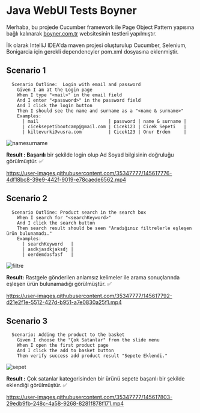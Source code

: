 # Java WebUI Tests Boyner

Merhaba, bu projede Cucumber framework ile Page Object Pattern yapısına bağlı kalınarak [boyner.com.tr](https://boyner.com.tr) websitesinin testleri yapılmıştır.
 
İlk olarak IntelliJ IDEA'da maven projesi oluşturulup Cucumber, Selenium, Bonigarcia için gerekli dependencyler pom.xml dosyasına eklenmiştir.
 
## Scenario 1
 
 

```cucumber
  Scenario Outline:  Login with email and password
    Given I am at the Login page
    When I type "<mail>" in the email field
    And I enter "<password>" in the password field
    And I click the login button
    Then I should see the name and surname as a "<name & surname>"
    Examples:
      | mail                          | password | name & surname |
      | ciceksepetibootcamp@gmail.com | Cicek123 | Cicek Sepeti   |
      | kiltevurki@vusra.com          | Cicek123 | Onur Erdem     |
``` 

![namesurname](https://user-images.githubusercontent.com/35347777/145619315-efb00dd8-f844-4bae-8326-543546036c87.PNG)


**Result : Başarılı** bir şekilde login olup Ad Soyad bilgisinin doğruluğu görülmüştür. ✅
 
https://user-images.githubusercontent.com/35347777/145617776-4df18bc8-39e9-442f-9019-e78caede6562.mp4
  
  
## Scenario 2 

```cucumber
  Scenario Outline: Product search in the search box
    When I search for "<searchKeyword>"
    And I click the search button
    Then search result should be seen "Aradığınız filtrelerle eşleşen ürün bulunamadı."
    Examples:
      | searchKeyword   |
      | asdkjasdkjaksdj |
      | oerdemdasfasf   |
``` 

![filtre](https://user-images.githubusercontent.com/35347777/145619880-bfdce7fa-55cc-4c27-9ebd-72e0adcc041a.PNG)

**Result:** Rastgele gönderilen anlamsız kelimeler ile arama sonuçlarında eşleşen ürün bulunamadığı görülmüştür. ✅

https://user-images.githubusercontent.com/35347777/145617792-d21e2f1e-5512-427d-b951-a7e0830a25f1.mp4


## Scenario 3

```cucumber
  Scenario: Adding the product to the basket
    Given I choose the "Çok Satanlar" from the slide menu
    When I open the first product page
    And I click the add to basket button
    Then verify success add product result "Sepete Eklendi."
```

![sepet](https://user-images.githubusercontent.com/35347777/145620273-f1f94323-43f8-4780-8aa2-6ba98c0658b1.PNG)

**Result :** Çok satanlar kategorisinden bir ürünü sepete başarılı bir şekilde eklendiği görülmüştür. ✅

https://user-images.githubusercontent.com/35347777/145617803-29edb9fb-248c-4a58-9268-8281f878f171.mp4
 
